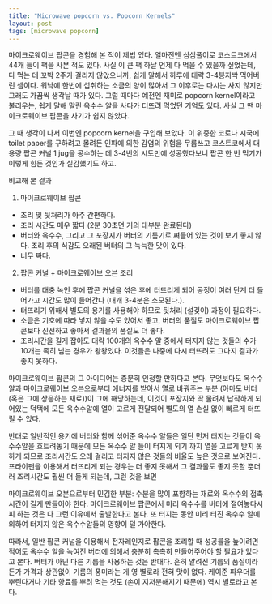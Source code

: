 ```yaml
---
title: "Microwave popcorn vs. Popcorn Kernels"
layout: post
tags: [microwave popcorn]
---
```


마이크로웨이브 팝콘을 경험해 본 적이 제법 있다. 얼마전엔 심심풀이로 코스트코에서 44개 들이 팩을 사본 적도 있다. 사실 이 큰 팩 하날 언제 다 먹을 수 있을까 싶었는데, 다 먹는 데 꼬박 2주가 걸리지 않았으니까, 쉽게 말해서 하루에 대략 3-4봉지싹 먹어버린 셈이다. 워낙에 한번에 섭취하는 소금의 양이 많아서 그 이후로는 다시는 사지 않지만 그래도 가끔씩 생각날 때가 있다. 그럴 때마다 예전엔 재미로 popcorn kernel이라고 불리우는, 쉽게 말해 말린 옥수수 알을 사다가 터뜨려 먹었던 기억도 있다. 사실 그 땐 마이크로웨이브 팝콘을 사기가 쉽지 않았다. 

그 때 생각이 나서 이번엔 popcorn kernel을 구입해 보았다. 이 위중한 코로나 시국에 toilet paper를 구하려고 몰려든 인파에 의한 감염의 위험을 무릅쓰고 코스트코에서 대용량 팝콘 커널 1 jug을 공수하는 데 3-4번의 시도만에 성공했다보니 팝콘 한 번 먹기가 이렇게 힘든 것인가 실감했기도 하고. 

비교해 본 결과
1) 마이크로웨이브 팝콘
- 조리 및 뒷처리가 아주 간편하다.
- 조리 시간도 매우 짧다 (2분 30초면 거의 대부분 완료된다)
- 버터와 옥수수, 그리고 그 포장지가 버터의 기름기로 쪄들어 있는 것이 보기 좋지 않다. 조리 후의 식감도 오래된 버터의 그 눅눅한 맛이 있다. 
- 너무 짜다.

2) 팝콘 커널 + 마이크로웨이브 오븐 조리
- 버터를 대충 녹인 후에 팝콘 커널을 섞은 후에 터뜨리게 되어 공정이 여러 단계 더 들어가고 시간도 많이 들어간다 (대개 3-4분은 소모된다.).
- 터뜨리기 위해서 별도의 용기를 사용해야 하므로 뒷처리 (설겆이) 과정이 필요하다.
- 소금은 기호에 따라 넣지 않을 수도 있어서 좋고, 버터의 품질도 마이크로웨이브 팝콘보다 신선하고 좋아서 결과물의 품질도 더 좋다.
- 조리시간을 길게 잡아도 대략 100개의 옥수수 알 중에서 터지지 않는 것들의 수가 10개는 족히 넘는 경우가 왕왕있다. 이것들은 나중에 다시 터뜨려도 그다지 결과가 좋지 못하다.

마이크로웨이브 팝콘의 그 아이디어는 충분히 인정할 만하다고 본다. 무엇보다도 옥수수 알과 마이크로웨이브 오븐으로부터 에너지를 받아서 열로 바꿔주는 부분 (아마도 버터(혹은 그에 상응하는 재료))이 그에 해당하는데, 이것이 포장지와 딱 물려서 납작하게 되어있는 덕택에 모든 옥수수알에 열이 고르게 전달되어 별도의 열 손실 없이 빠르게 터뜨릴 수 있다. 

반대로 일반적인 용기에 버터와 함께 섞어준 옥수수 알들은 일단 먼저 터지는 것들이 옥수수알을 흐트려놓기 때문에 모든 옥수수 알 들이 터지게 되기 까지 열을 고르게 받지 못하게 되므로 조리시간도 오래 걸리고 터지지 않은 것들의 비율도 높은 것으로 보여진다. 프라이팬을 이용해서 터뜨리게 되는 경우는 더 좋지 못해서 그 결과물도 좋지 못할 뿐더러 조리시간도 훨씬 더 들게 되는데, 그런 것을 보면 

마이크로웨이브 오븐으로부터 민김한 부분: 수분을 많이 포함하는 재료와 옥수수의 접촉시간이 길게 만들어야 한다. 마이크로웨이브 팝콘에서 미리 옥수수를 버터에 절여놓다시피 하는 것은 다 그런 이유에서 출발한다고 본다. 또 터지는 동안 미리 터진 옥수수 알에 의하여 터지지 않은 옥수수알들의 영향이 덜 가야한다. 

따라서, 일반 팝콘 커널을 이용해서 전자레인지로 팝콘을 조리할 때 성공률을 높이려면 적어도 옥수수 알을 녹여진 버터에 의해서 충분히 촉촉히 만들어주어야 할 필요가 있다고 본다. 버터가 아닌 다른 기름을 사용하는 것은 반대다. 흔히 알려진 기름의 품질이라든가 가격과 상관없이 기름의 풍미라는 게 영 별로라 전혀 맛이 없다. 케이준 파우더를 뿌린다거나 기타 향료를 뿌려 먹는 것도 (손이 지저분해지기 때문에) 역시 별로라고 본다. 